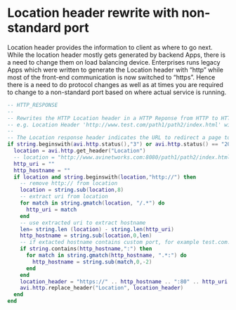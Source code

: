 # Location header rewrite with non-standard port

Location	header	provides	 the	information	 to	client	as	where	 to	go	next.	While	 the	location	header
mostly	gets	generated	by	backend	Apps,	there	is	a	need	to	change	them	on	load	balancing	device.
Enterprises	runs	legacy	Apps	which	were	written	to	generate	the	Location	header	with	“http”	while
most	of	the	front-end	communication	is	now	switched	to	“https”.	Hence	there	is	a	need	to	do	protocol
changes	as	well	as	at	times	you	are	required	to	change	to	a	non-standard	port	based	on	where	actual
service	is	running.


```lua
-- HTTP_RESPONSE
--
-- Rewrites the HTTP Location header in a HTTP Reponse from HTTP to HTTPS and a none standard port to the end of the hostname
-- e.g. Location Header 'http://www.test.com/path1/path2/index.html' will be changed to 'https://www.test.com:80/path1/path2/index.html'
--
-- The Location response header indicates the URL to redirect a page to. It only provides a meaning when served with a 3xx (redirection) or 201 (created) status response
if string.beginswith(avi.http.status(),"3") or avi.http.status() == "201" then
  location = avi.http.get_header("Location")
  -- location = "http://www.avinetworks.com:8080/path1/path2/index.html?a=b&c=d"
  http_uri = ""
  http_hostname = ""
  if location and string.beginswith(location,"http://") then
    -- remove http:// from location
    location = string.sub(location,8)
    -- extract uri from location
    for match in string.gmatch(location, "/.*") do
      http_uri = match
    end
    -- use extracted uri to extract hostname
    len= string.len (location) - string.len(http_uri)
    http_hostname = string.sub(location,0,len)
    -- if extacted hostname contains custom port, for example test.com:8443, remove port from string
    if string.contains(http_hostname,":") then
      for match in string.gmatch(http_hostname, ".*:") do
        http_hostname = string.sub(match,0,-2)
      end
    end
    location_header = "https://" .. http_hostname .. ":80" .. http_uri
    avi.http.replace_header("Location", location_header)
  end
end
```
